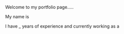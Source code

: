 Welcome to my portfolio page.....

My name is 

I have _ years of experience and currently working as a